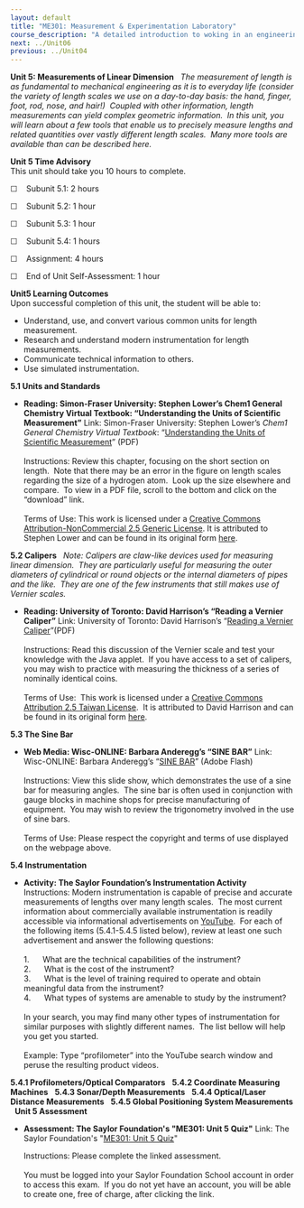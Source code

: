 ```yaml
---
layout: default
title: "ME301: Measurement & Experimentation Laboratory"
course_description: "A detailed introduction to woking in an engineering lab. Topics include scientific notation and statistics, with particular emphasis on graphical data representation, electrical measurements, computer aided data acquisition, mass, time, force, temperature, and displacement."
next: ../Unit06
previous: ../Unit04
---
```

**Unit 5: Measurements of Linear Dimension** <span id="5"></span> 
*The measurement of length is as fundamental to mechanical engineering
as it is to everyday life (consider the variety of length scales we use
on a day-to-day basis: the hand, finger, foot, rod, nose, and hair!) 
Coupled with other information, length measurements can yield complex
geometric information.  In this unit, you will learn about a few tools
that enable us to precisely measure lengths and related quantities over
vastly different length scales.  Many more tools are available than can
be described here.*

**Unit 5 Time Advisory**  
This unit should take you 10 hours to complete.

☐    Subunit 5.1: 2 hours

☐    Subunit 5.2: 1 hour

☐    Subunit 5.3: 1 hour

☐    Subunit 5.4: 1 hours

☐    Assignment: 4 hours

☐    End of Unit Self-Assessment: 1 hour

**Unit5 Learning Outcomes**  
Upon successful completion of this unit, the student will be able to:

-   Understand, use, and convert various common units for length
    measurement.
-   Research and understand modern instrumentation for length
    measurements.
-   Communicate technical information to others.
-   Use simulated instrumentation.

**5.1 Units and Standards** <span id="5.1"></span> 
-   **Reading: Simon-Fraser University: Stephen Lower’s Chem1 General
    Chemistry Virtual Textbook: “Understanding the Units of Scientific
    Measurement”**
    Link: Simon-Fraser University: Stephen Lower’s *Chem1 General
    Chemistry Virtual Textbook*: “[Understanding the Units of Scientific
    Measurement](http://www.saylor.org/site/wp-content/uploads/2011/07/ME301-1.4.pdf)”
    (PDF)  
        
     Instructions: Review this chapter, focusing on the short section on
    length.  Note that there may be an error in the figure on length
    scales regarding the size of a hydrogen atom.  Look up the size
    elsewhere and compare.  To view in a PDF file, scroll to the bottom
    and click on the “download” link.  
        
     Terms of Use: This work is licensed under a [Creative Commons
    Attribution-NonCommercial 2.5 Generic
    License](http://creativecommons.org/licenses/by-nc/2.5/). It is
    attributed to Stephen Lower and can be found in its original
    form [here](http://www.chem1.com/acad/webtext/pre/mm1.html). 

**5.2 Calipers** <span id="5.2"></span> 
*Note: Calipers are claw-like devices used for measuring linear
dimension.  They are particularly useful for measuring the outer
diameters of cylindrical or round objects or the internal diameters of
pipes and the like.  They are one of the few instruments that still
makes use of Vernier scales.*

-   **Reading: University of Toronto: David Harrison’s “Reading a
    Vernier Caliper”**
    Link: University of Toronto: David Harrison’s “[Reading a Vernier
    Caliper](http://www.saylor.org/site/wp-content/uploads/2011/07/ME301-5.2.pdf)”(PDF)  
        
     Instructions: Read this discussion of the Vernier scale and test
    your knowledge with the Java applet.  If you have access to a set of
    calipers, you may wish to practice with measuring the thickness of a
    series of nominally identical coins.  
        
     Terms of Use:  This work is licensed under a [Creative Commons
    Attribution 2.5 Taiwan
    License](http://creativecommons.org/licenses/by/2.5/tw/).  It is
    attributed to David Harrison and can be found in its original
    form [here](http://www.upscale.utoronto.ca/PVB/Harrison/Vernier/Vernier.html).
     

**5.3 The Sine Bar** <span id="5.3"></span> 
-   **Web Media: Wisc-ONLINE: Barbara Anderegg’s “SINE BAR”**
    Link: Wisc-ONLINE: Barbara Anderegg’s “[SINE
    BAR](http://www.wisc-online.com/objects/ViewObject.aspx?ID=msr2202)”
    (Adobe Flash)  
        
     Instructions: View this slide show, which demonstrates the use of a
    sine bar for measuring angles.  The sine bar is often used in
    conjunction with gauge blocks in machine shops for precise
    manufacturing of equipment.  You may wish to review the trigonometry
    involved in the use of sine bars.  
        
     Terms of Use: Please respect the copyright and terms of use
    displayed on the webpage above.

**5.4 Instrumentation** <span id="5.4"></span> 
-   **Activity: The Saylor Foundation’s Instrumentation Activity**
    Instructions: Modern instrumentation is capable of precise and
    accurate measurements of lengths over many length scales.  The most
    current information about commercially available instrumentation is
    readily accessible via informational advertisements on
    [YouTube](http://www.youtube.com/).  For each of the following items
    (5.4.1-5.4.5 listed below), review at least one such advertisement
    and answer the following questions:  
        
     1.      What are the technical capabilities of the instrument?  
     2.      What is the cost of the instrument?  
     3.      What is the level of training required to operate and
    obtain meaningful data from the instrument?  
     4.      What types of systems are amenable to study by the
    instrument?  
        
     In your search, you may find many other types of instrumentation
    for similar purposes with slightly different names.  The list bellow
    will help you get you started.  
        
     Example: Type “profilometer” into the YouTube search window and
    peruse the resulting product videos.

**5.4.1 Profilometers/Optical Comparators** <span id="5.4.1"></span> 
**5.4.2 Coordinate Measuring Machines** <span id="5.4.2"></span> 
**5.4.3 Sonar/Depth Measurements** <span id="5.4.3"></span> 
**5.4.4 Optical/Laser Distance Measurements** <span id="5.4.4"></span> 
**5.4.5 Global Positioning System Measurements** <span
id="5.4.5"></span> 
**Unit 5 Assessment** <span id="5.5"></span> 
-   **Assessment: The Saylor Foundation's "ME301: Unit 5 Quiz"**
    Link: The Saylor Foundation's "[ME301: Unit 5
    Quiz](http://school.saylor.org/mod/quiz/view.php?id=919)"  
      
     Instructions: Please complete the linked assessment.  
        
     You must be logged into your Saylor Foundation School account in
    order to access this exam.  If you do not yet have an account, you
    will be able to create one, free of charge, after clicking the
    link. 



